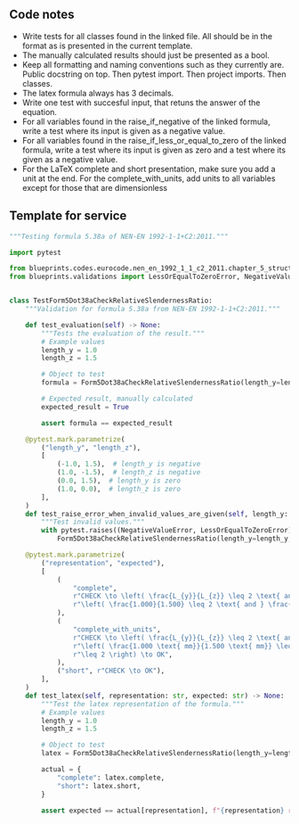## Code notes

- Write tests for all classes found in the linked file. All should be in the format as is presented in the current template. 
- The manually calculated results should just be presented as a bool. 
- Keep all formatting and naming conventions such as they currently are. Public docstring on top. Then pytest import. Then project imports. Then classes.
- The latex formula always has 3 decimals. 
- Write one test with succesful input, that retuns the answer of the equation. 
- For all variables found in the raise_if_negative of the linked formula, write a test where its input is given as a negative value.
- For all variables found in the raise_if_less_or_equal_to_zero of the linked formula, write a test where its input is given as zero and a test where its given as a negative value.
- For the LaTeX complete and short presentation, make sure you add a unit at the end. For the complete_with_units, add units to all variables except for those that are dimensionless

## Template for service

```python
"""Testing formula 5.38a of NEN-EN 1992-1-1+C2:2011."""

import pytest

from blueprints.codes.eurocode.nen_en_1992_1_1_c2_2011.chapter_5_structural_analysis.formula_5_38a import Form5Dot38aCheckRelativeSlendernessRatio
from blueprints.validations import LessOrEqualToZeroError, NegativeValueError


class TestForm5Dot38aCheckRelativeSlendernessRatio:
    """Validation for formula 5.38a from NEN-EN 1992-1-1+C2:2011."""

    def test_evaluation(self) -> None:
        """Tests the evaluation of the result."""
        # Example values
        length_y = 1.0
        length_z = 1.5

        # Object to test
        formula = Form5Dot38aCheckRelativeSlendernessRatio(length_y=length_y, length_z=length_z)

        # Expected result, manually calculated
        expected_result = True

        assert formula == expected_result

    @pytest.mark.parametrize(
        ("length_y", "length_z"),
        [
            (-1.0, 1.5),  # length_y is negative
            (1.0, -1.5),  # length_z is negative
            (0.0, 1.5),  # length_y is zero
            (1.0, 0.0),  # length_z is zero
        ],
    )
    def test_raise_error_when_invalid_values_are_given(self, length_y: float, length_z: float) -> None:
        """Test invalid values."""
        with pytest.raises((NegativeValueError, LessOrEqualToZeroError)):
            Form5Dot38aCheckRelativeSlendernessRatio(length_y=length_y, length_z=length_z)

    @pytest.mark.parametrize(
        ("representation", "expected"),
        [
            (
                "complete",
                r"CHECK \to \left( \frac{L_{y}}{L_{z}} \leq 2 \text{ and } \frac{L_{z}}{L_{y}} \leq 2 \right) \to "
                r"\left( \frac{1.000}{1.500} \leq 2 \text{ and } \frac{1.500}{1.000} \leq 2 \right) \to OK",
            ),
            (
                "complete_with_units",
                r"CHECK \to \left( \frac{L_{y}}{L_{z}} \leq 2 \text{ and } \frac{L_{z}}{L_{y}} \leq 2 \right) \to "
                r"\left( \frac{1.000 \text{ mm}}{1.500 \text{ mm}} \leq 2 \text{ and } \frac{1.500 \text{ mm}}{1.000 \text{ mm}} "
                r"\leq 2 \right) \to OK",
            ),
            ("short", r"CHECK \to OK"),
        ],
    )
    def test_latex(self, representation: str, expected: str) -> None:
        """Test the latex representation of the formula."""
        # Example values
        length_y = 1.0
        length_z = 1.5

        # Object to test
        latex = Form5Dot38aCheckRelativeSlendernessRatio(length_y=length_y, length_z=length_z).latex()

        actual = {
            "complete": latex.complete,
            "short": latex.short,
        }

        assert expected == actual[representation], f"{representation} representation failed."

```